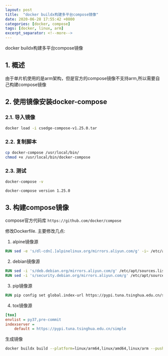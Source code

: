 ```yaml
---
layout: post
title:  "docker buildx构建多平台compose镜像"
date: 2020-06-28 17:55:42 +0800
categories: [docker, compose]
tags: [docker, linux, arm]
excerpt_separator: <!--more-->
---
```

docker buildx构建多平台compose镜像
<!--more-->

## 1. 概述
由于单片机使用的是arm架构，但是官方的compose镜像不支持arm,所以需要自己构建compose镜像

## 2. 使用镜像安装docker-compose

### 2.1. 导入镜像

```bash
docker load -i csedge-compose-v1.25.0.tar
```

### 2.2. 复制脚本

```bash
cp docker-compose /usr/local/bin/
chmod +x /usr/local/bin/docker-compose
```

### 2.3. 测试

```bash
docker-compose -v
```

```bash
docker-compose version 1.25.0
```

## 3. 构建compose镜像

compose官方代码库
`https://github.com/docker/compose`

修改Dockerfile.
主要修改几点:
1. alpine镜像源
```Dockerfile
RUN sed -e 's/dl-cdn[.]alpinelinux.org/mirrors.aliyun.com/g' -i~ /etc/apk/repositories
```
2. debian镜像源
```Dockerfile
RUN sed -i 's/deb.debian.org/mirrors.aliyun.com/g' /etc/apt/sources.list
RUN sed -i 's/security.debian.org/mirrors.aliyun.com/g' /etc/apt/sources.list
```
3. pip镜像源
```Dockerfile
RUN pip config set global.index-url https://pypi.tuna.tsinghua.edu.cn/simple
```
4. tox镜像源
```ini
[tox]
envlist = py37,pre-commit
indexserver =
    default = https://pypi.tuna.tsinghua.edu.cn/simple
```

生成镜像
```bash
docker buildx build --platform=linux/arm64,linux/amd64,linux/arm --push -t csedge/compose:1.26.0 .
```
